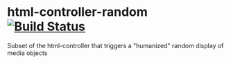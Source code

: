 # html-controller-random [![Build Status](https://travis-ci.org/Colum-SMA-Dev/html-controller-random.svg?branch=master)](https://travis-ci.org/Colum-SMA-Dev/html-controller-random.svg?branch=master)
Subset of the html-controller that triggers a "humanized" random display of media objects
